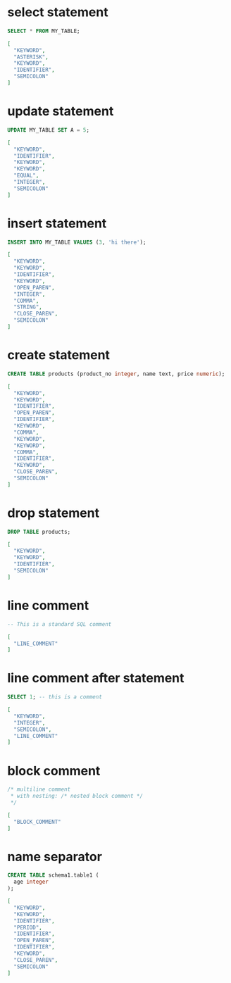 # select statement

```sql
SELECT * FROM MY_TABLE;
```

```json
[
  "KEYWORD",
  "ASTERISK",
  "KEYWORD",
  "IDENTIFIER",
  "SEMICOLON"
]
```

# update statement

```sql
UPDATE MY_TABLE SET A = 5;
```

```json
[
  "KEYWORD",
  "IDENTIFIER",
  "KEYWORD",
  "KEYWORD",
  "EQUAL",
  "INTEGER",
  "SEMICOLON"
]
```

# insert statement

```sql
INSERT INTO MY_TABLE VALUES (3, 'hi there');
```

```json
[
  "KEYWORD",
  "KEYWORD",
  "IDENTIFIER",
  "KEYWORD",
  "OPEN_PAREN",
  "INTEGER",
  "COMMA",
  "STRING",
  "CLOSE_PAREN",
  "SEMICOLON"
]
```

# create statement

```sql
CREATE TABLE products (product_no integer, name text, price numeric);
```

```json
[
  "KEYWORD",
  "KEYWORD",
  "IDENTIFIER",
  "OPEN_PAREN",
  "IDENTIFIER",
  "KEYWORD",
  "COMMA",
  "KEYWORD",
  "KEYWORD",
  "COMMA",
  "IDENTIFIER",
  "KEYWORD",
  "CLOSE_PAREN",
  "SEMICOLON"
]
```

# drop statement

```sql
DROP TABLE products;
```

```json
[
  "KEYWORD",
  "KEYWORD",
  "IDENTIFIER",
  "SEMICOLON"
]
```

# line comment

```sql
-- This is a standard SQL comment
```

```json
[
  "LINE_COMMENT"
]
```

# line comment after statement

```sql
SELECT 1; -- this is a comment
```

```json
[
  "KEYWORD",
  "INTEGER",
  "SEMICOLON",
  "LINE_COMMENT"
]
```

# block comment

```sql
/* multiline comment
 * with nesting: /* nested block comment */
 */
```

```json
[
  "BLOCK_COMMENT"
]
```

# name separator

```sql
CREATE TABLE schema1.table1 (
  age integer
);
```

```json
[
  "KEYWORD",
  "KEYWORD",
  "IDENTIFIER",
  "PERIOD",
  "IDENTIFIER",
  "OPEN_PAREN",
  "IDENTIFIER",
  "KEYWORD",
  "CLOSE_PAREN",
  "SEMICOLON"
]
```
